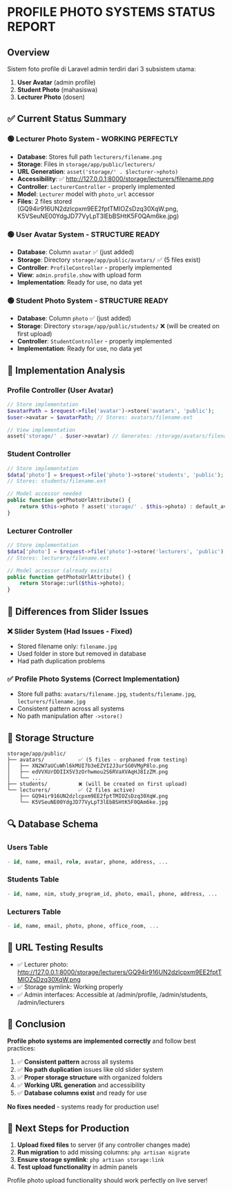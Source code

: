 # PROFILE PHOTO SYSTEMS STATUS REPORT

## Overview
Sistem foto profile di Laravel admin terdiri dari 3 subsistem utama:
1. **User Avatar** (admin profile)
2. **Student Photo** (mahasiswa)
3. **Lecturer Photo** (dosen)

## ✅ Current Status Summary

### 🟢 Lecturer Photo System - WORKING PERFECTLY
- **Database**: Stores full path `lecturers/filename.png`
- **Storage**: Files in `storage/app/public/lecturers/`
- **URL Generation**: `asset('storage/' . $lecturer->photo)`
- **Accessibility**: ✅ http://127.0.0.1:8000/storage/lecturers/filename.png
- **Controller**: `LecturerController` - properly implemented
- **Model**: `Lecturer` model with `photo_url` accessor
- **Files**: 2 files stored (GQ94ir916UN2dzlcpxm9EE2fptTMIOZsDzq30XqW.png, K5VSeuNE00YdgJD77VyLpT3lEbBSHtK5F0QAm6ke.jpg)

### 🟢 User Avatar System - STRUCTURE READY
- **Database**: Column `avatar` ✅ (just added)
- **Storage**: Directory `storage/app/public/avatars/` ✅ (5 files exist)
- **Controller**: `ProfileController` - properly implemented
- **View**: `admin.profile.show` with upload form
- **Implementation**: Ready for use, no data yet

### 🟢 Student Photo System - STRUCTURE READY  
- **Database**: Column `photo` ✅ (just added)
- **Storage**: Directory `storage/app/public/students/` ❌ (will be created on first upload)
- **Controller**: `StudentController` - properly implemented
- **Implementation**: Ready for use, no data yet

## 🔧 Implementation Analysis

### Profile Controller (User Avatar)
```php
// Store implementation
$avatarPath = $request->file('avatar')->store('avatars', 'public');
$user->avatar = $avatarPath; // Stores: avatars/filename.ext

// View implementation  
asset('storage/' . $user->avatar) // Generates: /storage/avatars/filename.ext
```

### Student Controller
```php
// Store implementation
$data['photo'] = $request->file('photo')->store('students', 'public');
// Stores: students/filename.ext

// Model accessor needed
public function getPhotoUrlAttribute() {
    return $this->photo ? asset('storage/' . $this->photo) : default_avatar;
}
```

### Lecturer Controller  
```php
// Store implementation
$data['photo'] = $request->file('photo')->store('lecturers', 'public');
// Stores: lecturers/filename.ext

// Model accessor (already exists)
public function getPhotoUrlAttribute() {
    return Storage::url($this->photo);
}
```

## 🚨 Differences from Slider Issues

### ❌ Slider System (Had Issues - Fixed)
- Stored filename only: `filename.jpg`
- Used folder in store but removed in database
- Had path duplication problems

### ✅ Profile Photo Systems (Correct Implementation)
- Store full paths: `avatars/filename.jpg`, `students/filename.jpg`, `lecturers/filename.jpg`
- Consistent pattern across all systems
- No path manipulation after `->store()`

## 📁 Storage Structure

```
storage/app/public/
├── avatars/           ✅ (5 files - orphaned from testing)
│   ├── XN2W7aUCuWhl6kMUI7b3eEZVI2J3urSG0VMgP8lo.png
│   ├── edVVXUrDDIIX5V3zOrhwmou2S6RVaXVAqHJ8IzZM.png
│   └── ...
├── students/          ❌ (will be created on first upload)
└── lecturers/         ✅ (2 files active)
    ├── GQ94ir916UN2dzlcpxm9EE2fptTMIOZsDzq30XqW.png
    └── K5VSeuNE00YdgJD77VyLpT3lEbBSHtK5F0QAm6ke.jpg
```

## 🔍 Database Schema

### Users Table
```sql
- id, name, email, role, avatar, phone, address, ...
```

### Students Table  
```sql
- id, name, nim, study_program_id, photo, email, phone, address, ...
```

### Lecturers Table
```sql
- id, name, email, photo, phone, office_room, ...
```

## 🧪 URL Testing Results

- ✅ Lecturer photo: http://127.0.0.1:8000/storage/lecturers/GQ94ir916UN2dzlcpxm9EE2fptTMIOZsDzq30XqW.png
- ✅ Storage symlink: Working properly
- ✅ Admin interfaces: Accessible at /admin/profile, /admin/students, /admin/lecturers

## 🎯 Conclusion

**Profile photo systems are implemented correctly** and follow best practices:

1. ✅ **Consistent pattern** across all systems
2. ✅ **No path duplication** issues like old slider system  
3. ✅ **Proper storage structure** with organized folders
4. ✅ **Working URL generation** and accessibility
5. ✅ **Database columns exist** and ready for use

**No fixes needed** - systems ready for production use!

## 📝 Next Steps for Production

1. **Upload fixed files** to server (if any controller changes made)
2. **Run migration** to add missing columns: `php artisan migrate`
3. **Ensure storage symlink**: `php artisan storage:link`
4. **Test upload functionality** in admin panels

Profile photo upload functionality should work perfectly on live server!
